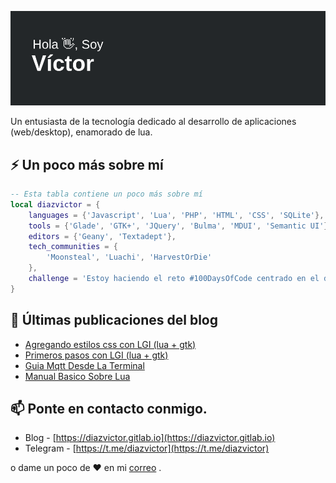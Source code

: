 ![Header](https://github.com/diazvictor/diazvictor/blob/main/header.png)

Un entusiasta de la tecnología dedicado al desarrollo de aplicaciones (web/desktop), enamorado de lua.

## ⚡ Un poco más sobre mí

```lua
-- Esta tabla contiene un poco más sobre mí
local diazvictor = {
	languages = {'Javascript', 'Lua', 'PHP', 'HTML', 'CSS', 'SQLite'},
	tools = {'Glade', 'GTK+', 'JQuery', 'Bulma', 'MDUI', 'Semantic UI'}
	editors = {'Geany', 'Textadept'},
	tech_communities = {
		'Moonsteal', 'Luachi', 'HarvestOrDie'
	},
	challenge = 'Estoy haciendo el reto #100DaysOfCode centrado en el desarrollo de aplicaciones (web/desktop) con lua o php.'
}
```

## :closed_book: Últimas publicaciones del blog
<!-- BLOG-POST-LIST:START -->
- [Agregando estilos css con LGI (lua + gtk)](https://diazvictor.github.io/post/estilos-para-gtk3-con-lua-css/)
- [Primeros pasos con LGI (lua + gtk)](https://diazvictor.github.io/post/primeros-pasos-con-lua-gtk/)
- [Guia Mqtt Desde La Terminal](https://diazvictor.github.io/post/guia-mqtt-desde-la-terminal/)
- [Manual Basico Sobre Lua](https://diazvictor.github.io/post/manual-basico-lua/)
<!-- BLOG-POST-LIST:END -->

## 📫 Ponte en contacto conmigo.
- Blog - [https://diazvictor.gitlab.io](https://diazvictor.gitlab.io)
- Telegram - [https://t.me/diazvictor](https://t.me/diazvictor)

o dame un poco de ♥ en mi [correo](mailto:victor.vector008@gmail.com) .
